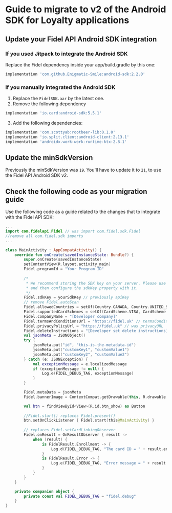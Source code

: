 # Guide to migrate to v2 of the Android SDK for Loyalty applications

## Update your Fidel API Android SDK integration

### If you used Jitpack to integrate the Android SDK

Replace the Fidel dependency inside your app/build.gradle by this one:

```groovy
implementation 'com.github.Enigmatic-Smile:android-sdk:2.2.0'
```

### If you manually integrated the Android SDK

1. Replace the `FidelSDK.aar` by the latest one. 
2. Remove the following dependency
```groovy
implementation 'io.card:android-sdk:5.5.1'
```
3. Add the following dependencies:
```groovy
implementation 'com.scottyab:rootbeer-lib:0.1.0'
implementation 'io.split.client:android-client:2.13.1'
implementation 'androidx.work:work-runtime-ktx:2.8.1'
```

## Update the minSdkVersion

Previously the minSdkVersion was `19`. You'll have to update it to `21`, to use the Fidel API Android SDK v2.

## Check the following code as your migration guide

Use the following code as a guide related to the changes that  to integrate with the Fidel API SDK:

```kotlin
...
import com.fidelapi.Fidel // was import com.fidel.sdk.Fidel
//remove all com.fidel.sdk imports
...

class MainActivity : AppCompatActivity() {
    override fun onCreate(savedInstanceState: Bundle?) {
        super.onCreate(savedInstanceState)
        setContentView(R.layout.activity_main)
        Fidel.programId = "Your Program ID"
        
        /*
         * We recommend storing the SDK key on your server. Please use one of your endpoints to retrieve it 
         * and then configure the sdkKey property with it.
         */
        Fidel.sdkKey = yourSdkKey // previously apiKey
        // remove Fidel.autoScan
        Fidel.allowedCountries = setOf(Country.CANADA, Country.UNITED_STATES, Country.UNITED_KINGDOM)
        Fidel.supportedCardSchemes = setOf(CardScheme.VISA, CardScheme.MASTERCARD, CardScheme.AMERICAN_EXPRESS)
        Fidel.companyName = "[Developer company]"
        Fidel.termsAndConditionsUrl = "https://fidel.uk" // termsConditionsURL
        Fidel.privacyPolicyUrl = "https://fidel.uk" // was privacyURL
        Fidel.deleteInstructions = "[Developer set delete instructions]"
        val jsonMeta = JSONObject()
        try {
            jsonMeta.put("id", "this-is-the-metadata-id")
            jsonMeta.put("customKey1", "customValue1")
            jsonMeta.put("customKey2", "customValue2")
        } catch (e: JSONException) {
            val exceptionMessage = e.localizedMessage
            if (exceptionMessage != null) {
                Log.e(FIDEL_DEBUG_TAG, exceptionMessage)
            }
        }

        Fidel.metaData = jsonMeta
        Fidel.bannerImage = ContextCompat.getDrawable(this, R.drawable.fidel_test_banner)?.toBitmap()

        val btn = findViewById<View>(R.id.btn_show) as Button
        
        //Fidel.start() replaces Fidel.present()
        btn.setOnClickListener { Fidel.start(this@MainActivity) }
        
        // replaces Fidel.setCardLinkingObserver
        Fidel.onResult = OnResultObserver { result ->
            when (result) {
                is FidelResult.Enrollment -> {
                    Log.d(FIDEL_DEBUG_TAG, "The card ID = " + result.enrollmentResult.cardId)
                }
                is FidelResult.Error -> {
                    Log.e(FIDEL_DEBUG_TAG, "Error message = " + result.error.message)
                }
            }
        }
    }

    private companion object {
        private const val FIDEL_DEBUG_TAG = "fidel.debug"
    }
}
```
